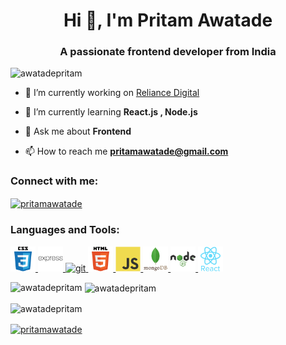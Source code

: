 <h1 align="center">Hi 👋, I'm Pritam Awatade</h1>
<h3 align="center">A passionate frontend developer from India</h3>

<p align="left"> <img src="https://komarev.com/ghpvc/?username=awatadepritam&label=Profile%20views&color=0e75b6&style=flat" alt="awatadepritam" /> </p>

- 🔭 I’m currently working on [Reliance Digital](https://reliance-app-clone.vercel.app/)

- 🌱 I’m currently learning **React.js , Node.js**

- 💬 Ask me about **Frontend**

- 📫 How to reach me **pritamawatade@gmail.com**

<h3 align="left">Connect with me:</h3>
<p align="left">
<a href="https://linkedin.com/in/pritamawatade" target="blank"><img align="center" src="https://raw.githubusercontent.com/rahuldkjain/github-profile-readme-generator/master/src/images/icons/Social/linked-in-alt.svg" alt="pritamawatade" height="30" width="40" /></a>
</p>

<h3 align="left">Languages and Tools:</h3>
<p align="left"> <a href="https://www.w3schools.com/css/" target="_blank" rel="noreferrer"> <img src="https://raw.githubusercontent.com/devicons/devicon/master/icons/css3/css3-original-wordmark.svg" alt="css3" width="40" height="40"/> </a> <a href="https://expressjs.com" target="_blank" rel="noreferrer"> <img src="https://raw.githubusercontent.com/devicons/devicon/master/icons/express/express-original-wordmark.svg" alt="express" width="40" height="40"/> </a> <a href="https://git-scm.com/" target="_blank" rel="noreferrer"> <img src="https://www.vectorlogo.zone/logos/git-scm/git-scm-icon.svg" alt="git" width="40" height="40"/> </a> <a href="https://www.w3.org/html/" target="_blank" rel="noreferrer"> <img src="https://raw.githubusercontent.com/devicons/devicon/master/icons/html5/html5-original-wordmark.svg" alt="html5" width="40" height="40"/> </a> <a href="https://developer.mozilla.org/en-US/docs/Web/JavaScript" target="_blank" rel="noreferrer"> <img src="https://raw.githubusercontent.com/devicons/devicon/master/icons/javascript/javascript-original.svg" alt="javascript" width="40" height="40"/> </a> <a href="https://www.mongodb.com/" target="_blank" rel="noreferrer"> <img src="https://raw.githubusercontent.com/devicons/devicon/master/icons/mongodb/mongodb-original-wordmark.svg" alt="mongodb" width="40" height="40"/> </a> <a href="https://nodejs.org" target="_blank" rel="noreferrer"> <img src="https://raw.githubusercontent.com/devicons/devicon/master/icons/nodejs/nodejs-original-wordmark.svg" alt="nodejs" width="40" height="40"/> </a> <a href="https://reactjs.org/" target="_blank" rel="noreferrer"> <img src="https://raw.githubusercontent.com/devicons/devicon/master/icons/react/react-original-wordmark.svg" alt="react" width="40" height="40"/> </a> </p>

<p><img align="left" src="https://github-readme-stats.vercel.app/api/top-langs?username=awatadepritam&show_icons=true&locale=en&layout=compact" alt="awatadepritam" /></p>

<p>&nbsp;<img align="center" src="https://github-readme-stats.vercel.app/api?username=awatadepritam&show_icons=true&locale=en" alt="awatadepritam" /></p>

<p><img align="center" src="https://github-readme-streak-stats.herokuapp.com/?user=awatadepritam&" alt="awatadepritam" /></p>

<p align="left">
<a href="https://linkedin.com/in/pritamawatade" target="blank"><img align="center" src="https://raw.githubusercontent.com/rahuldkjain/github-profile-readme-generator/master/src/images/icons/Social/linked-in-alt.svg" alt="pritamawatade" height="30" width="40" /></a>
</p>


